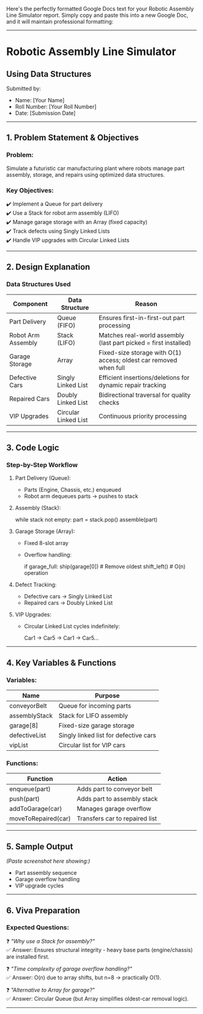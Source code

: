 Here's the perfectly formatted Google Docs text for your Robotic Assembly Line Simulator report. Simply copy and paste this into a new Google Doc, and it will maintain professional formatting:

---

# Robotic Assembly Line Simulator  
## Using Data Structures  
Submitted by:  
- Name: [Your Name]  
- Roll Number: [Your Roll Number]  
- Date: [Submission Date]  

---

## 1. Problem Statement & Objectives  
### Problem:  
Simulate a futuristic car manufacturing plant where robots manage part assembly, storage, and repairs using optimized data structures.  

### Key Objectives:  
✔️ Implement a Queue for part delivery  
✔️ Use a Stack for robot arm assembly (LIFO)  
✔️ Manage garage storage with an Array (fixed capacity)  
✔️ Track defects using Singly Linked Lists  
✔️ Handle VIP upgrades with Circular Linked Lists  

---

## 2. Design Explanation  
### Data Structures Used  

| Component          | Data Structure | Reason                                                                 |
|------------------------|--------------------|----------------------------------------------------------------------------|
| Part Delivery          | Queue (FIFO)       | Ensures first-in-first-out part processing                                 |
| Robot Arm Assembly     | Stack (LIFO)       | Matches real-world assembly (last part picked = first installed)           |
| Garage Storage         | Array              | Fixed-size storage with O(1) access; oldest car removed when full          |
| Defective Cars         | Singly Linked List | Efficient insertions/deletions for dynamic repair tracking                 |
| Repaired Cars          | Doubly Linked List | Bidirectional traversal for quality checks                                 |
| VIP Upgrades           | Circular Linked List| Continuous priority processing                                             |

---

## 3. Code Logic  
### Step-by-Step Workflow  

1. Part Delivery (Queue):  
   - Parts (Engine, Chassis, etc.) enqueued  
   - Robot arm dequeues parts → pushes to stack  

2. Assembly (Stack):  
   
   while stack not empty:
       part = stack.pop()
       assemble(part)
   

3. Garage Storage (Array):  
   - Fixed 8-slot array  
   - Overflow handling:  
     
     if garage_full:
         ship(garage[0])  # Remove oldest
         shift_left()     # O(n) operation
     

4. Defect Tracking:  
   - Defective cars → Singly Linked List  
   - Repaired cars → Doubly Linked List  

5. VIP Upgrades:  
   - Circular Linked List cycles indefinitely:  
     
     Car1 → Car5 → Car1 → Car5...
     

---

## 4. Key Variables & Functions  
### Variables:  
| Name            | Purpose                          |
|---------------------|--------------------------------------|
| conveyorBelt      | Queue for incoming parts             |
| assemblyStack     | Stack for LIFO assembly              |
| garage[8]         | Fixed-size garage storage            |
| defectiveList     | Singly linked list for defective cars|
| vipList           | Circular list for VIP cars           |

### Functions:  
| Function         | Action                           |
|----------------------|--------------------------------------|
| enqueue(part)      | Adds part to conveyor belt           |
| push(part)         | Adds part to assembly stack          |
| addToGarage(car)   | Manages garage overflow              |
| moveToRepaired(car)| Transfers car to repaired list       |

---

## 5. Sample Output  
*(Paste screenshot here showing:)*  
- Part assembly sequence  
- Garage overflow handling  
- VIP upgrade cycles  

---

## 6. Viva Preparation  
### Expected Questions:  

❓ *"Why use a Stack for assembly?"*  
✅ Answer: Ensures structural integrity - heavy base parts (engine/chassis) are installed first.  

❓ *"Time complexity of garage overflow handling?"*  
✅ Answer: O(n) due to array shifts, but n=8 → practically O(1).  

❓ *"Alternative to Array for garage?"*  
✅ Answer: Circular Queue (but Array simplifies oldest-car removal logic).  

---
